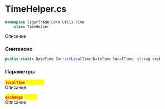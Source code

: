 
# TimeHelper.cs
```csharp
namespace TigerTrade.Core.Utils.Time  
    class TimeHelper
```

Описание

### Синтаксис
```csharp
public static DateTime CorrectLocalTime(DateTime localTime, string exchange)
```

### Параметры
<mark style="color:red;">**`localTime`**</mark> <mark style="color:yellow;">`DateTime`</mark>  
 Описание  
  
<mark style="color:red;">**`exchange`**</mark> <mark style="color:yellow;">`string`</mark>  
 Описание  
  

                    
                    